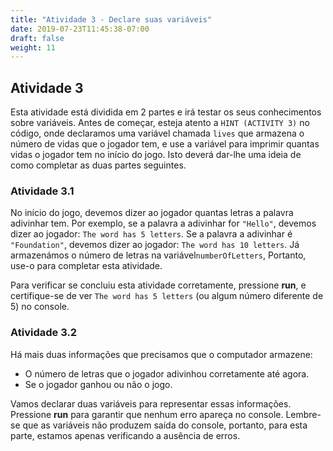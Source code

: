 ```yaml
---
title: "Atividade 3 - Declare suas variáveis"
date: 2019-07-23T11:45:38-07:00
draft: false
weight: 11
---
```


## Atividade 3

Esta atividade está dividida em 2 partes e irá testar os seus conhecimentos sobre variáveis. Antes de começar, esteja atento a `HINT (ACTIVITY 3)` no código, onde declaramos uma variável chamada `lives` que armazena o número de vidas que o jogador tem, e use a variável para imprimir quantas vidas o jogador tem no início do jogo. Isto deverá dar-lhe uma ideia de como completar as duas partes seguintes. 

### Atividade 3.1

No início do jogo, devemos dizer ao jogador quantas letras a palavra adivinhar tem. Por exemplo, se a palavra a adivinhar for `"Hello"`, devemos dizer ao jogador: `The word has 5 letters`. Se a palavra a adivinhar é `"Foundation"`, devemos dizer ao jogador: `The word has 10 letters`. Já armazenámos o número de letras na variável`numberOfLetters`, Portanto, use-o para completar esta atividade.

Para verificar se concluiu esta atividade corretamente, pressione **run**, e certifique-se de ver `The word has 5 letters` (ou algum número diferente de 5) no console.

### Atividade 3.2

Há mais duas informações que precisamos que o computador armazene:

- O número de letras que o jogador adivinhou corretamente até agora.
- Se o jogador ganhou ou não o jogo.

Vamos declarar duas variáveis para representar essas informações. Pressione **run** para garantir que nenhum erro apareça no console. Lembre-se que as variáveis não produzem saída do console, portanto, para esta parte, estamos apenas verificando a ausência de erros.
